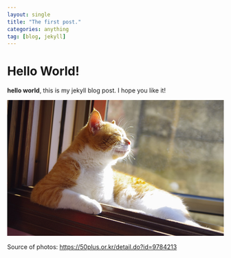 ```yaml
---
layout: single
title: "The first post."
categories: anything
tag: [blog, jekyll]
---
```


# Hello World!
**hello world**, this is my jekyll blog post.
I hope you like it!

![cat](../images/2022-03-02-first-post/cat.jpg)

Source of photos: https://50plus.or.kr/detail.do?id=9784213